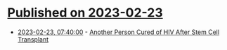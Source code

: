 # [Published on 2023-02-23](index.md)

* [2023-02-23, 07:40:00](https://soylentnews.org/article.pl?sid=23/02/22/1849235&from=rss) - [Another Person Cured of HIV After Stem Cell Transplant](https://soylentnews.org/article.pl?sid=23/02/22/1849235&from=rss)

